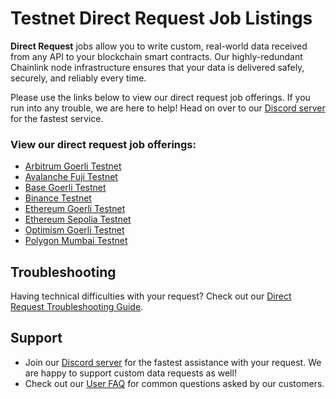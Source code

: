 # Testnet Direct Request Job Listings

**Direct Request** jobs allow you to write custom, real-world data received from any API to your blockchain smart contracts. Our highly-redundant Chainlink node infrastructure ensures that your data is delivered safely, securely, and reliably every time.

Please use the links below to view our direct request job offerings. If you run into any trouble, we are here to help! Head on over to our [Discord server](https://discord.gg/AJ66pRz4) for the fastest service.

### View our direct request job offerings:

* [Arbitrum Goerli Testnet](/services/direct-request-jobs/testnets/Arbitrum-Goerli-Testnet-Jobs)
* [Avalanche Fuji Testnet](/services/direct-request-jobs/testnets/Avalanche-Fuji-Testnet-Jobs)
* [Base Goerli Testnet](/services/direct-request-jobs/testnets/Base-Goerli-Testnet-Jobs)
* [Binance Testnet](/services/direct-request-jobs/testnets/Binance-Testnet-Jobs)
* [Ethereum Goerli Testnet](/services/direct-request-jobs/testnets/Ethereum-Goerli-Testnet-Jobs)
* [Ethereum Sepolia Testnet](/services/direct-request-jobs/testnets/Ethereum-Sepolia-Testnet-Jobs)
* [Optimism Goerli Testnet](/services/direct-request-jobs/testnets/Optimism-Goerli-Testnet-Jobs)
* [Polygon Mumbai Testnet](/services/direct-request-jobs/testnets/Polygon-Mumbai-Testnet-Jobs)

## Troubleshooting

Having technical difficulties with your request? Check out our [Direct Request Troubleshooting Guide](/knowledgebase/Chainlink-Users-FAQ#direct-request-job-troubleshooting).

## Support
* Join our [Discord server](https://discord.gg/AJ66pRz4) for the fastest assistance with your request. We are happy to support custom data requests as well!
* Check out our [User FAQ](/knowledgebase/Chainlink-Users-FAQ "FAQ - Chainlink Data Consumers") for common questions asked by our customers.